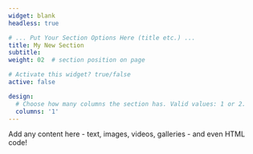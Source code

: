 ```yaml
---
widget: blank
headless: true

# ... Put Your Section Options Here (title etc.) ...
title: My New Section
subtitle:
weight: 02  # section position on page

# Activate this widget? true/false
active: false

design:
  # Choose how many columns the section has. Valid values: 1 or 2.
  columns: '1'
---
```


Add any content here - text, images, videos, galleries - and even HTML code!
